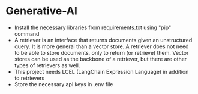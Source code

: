 # Generative-AI
- Install the necessary libraries from requirements.txt using "pip" command
- A retriever is an interface that returns documents given an unstructured query. It is more general than a vector store. A retriever does not need to be able to store documents, only to return (or retrieve) them. Vector stores can be used as the backbone of a retriever, but there are other types of retrievers as well.
- This project needs LCEL (LangChain Expression Language) in addition to retrievers
- Store the necessary api keys in .env file
